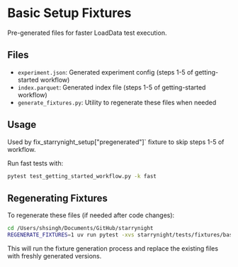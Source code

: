 # Basic Setup Fixtures

Pre-generated files for faster LoadData test execution.

## Files

- `experiment.json`: Generated experiment config (steps 1-5 of getting-started workflow)
- `index.parquet`: Generated index file (steps 1-5 of getting-started workflow)
- `generate_fixtures.py`: Utility to regenerate these files when needed

## Usage

Used by fix_starrynight_setup["pregenerated"]` fixture to skip steps 1-5 of workflow.

Run fast tests with:
```bash
pytest test_getting_started_workflow.py -k fast
```

## Regenerating Fixtures

To regenerate these files (if needed after code changes):

```bash
cd /Users/shsingh/Documents/GitHub/starrynight
REGENERATE_FIXTURES=1 uv run pytest -xvs starrynight/tests/fixtures/basic_setup/generate_fixtures.py
```

This will run the fixture generation process and replace the existing files with freshly generated versions.
